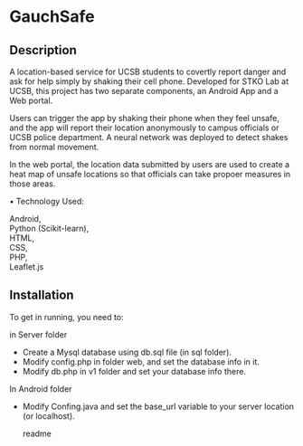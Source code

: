 <h1>GauchSafe</h1>

<snippet>
  <content>
<h2>Description</h2>
    
A location-based service for UCSB students to covertly report danger and ask for help simply by shaking their cell phone. Developed for STKO Lab at UCSB, this project has two separate components, an Android App and a Web portal.

Users can trigger the app by shaking their phone when they feel unsafe, and the app will report their location anonymously to campus officials or UCSB police department. A neural network was deployed to detect shakes from normal movement.

In the web portal, the location data submitted by users are used to create a heat map of unsafe locations so that officials can take propoer measures in those areas.

• Technology Used:

Android,</br>
Python (Scikit-learn),</br>
HTML,</br>
CSS,</br>
PHP,</br>
Leaflet.js

<h2>Installation</h2>
To get in running, you need to: 

in Server folder
- Create a Mysql database using db.sql file (in sql folder).
- Modify config.php in folder web, and set the database info in it.
- Modify db.php in v1 folder and set your database info there.

In Android folder
- Modify Confing.java and set the base_url variable to your server location (or localhost).


    </content>
  <tabTrigger>readme</tabTrigger>
</snippet>
